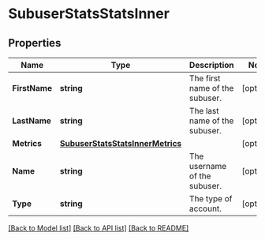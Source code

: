# SubuserStatsStatsInner

## Properties

Name | Type | Description | Notes
------------ | ------------- | ------------- | -------------
**FirstName** | **string** | The first name of the subuser. |[optional] 
**LastName** | **string** | The last name of the subuser. |[optional] 
**Metrics** | [**SubuserStatsStatsInnerMetrics**](SubuserStatsStatsInnerMetrics.md) |  |[optional] 
**Name** | **string** | The username of the subuser. |[optional] 
**Type** | **string** | The type of account. |[optional] 

[[Back to Model list]](../README.md#documentation-for-models) [[Back to API list]](../README.md#documentation-for-api-endpoints) [[Back to README]](../README.md)


